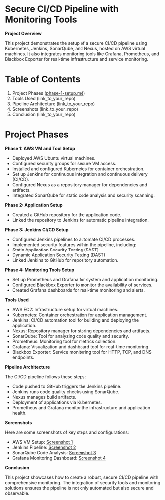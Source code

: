 <h1><strong>Secure CI/CD Pipeline with Monitoring Tools</strong></h1>

**Project Overview**

This project demonstrates the setup of a secure CI/CD pipeline using Kubernetes, Jenkins, SonarQube, and Nexus, hosted on AWS virtual machines. It also integrates monitoring tools like Grafana, Prometheus, and Blackbox Exporter for real-time infrastructure and service monitoring.

<h1><strong>Table of Contents</strong></h1>

1. Project Phases ([phase-1-setup.md](https://github.com/morinsola01/Secure-CI-CD-Pipeline-With-Monitoring-Tools/blob/main/phase-1-setup.md))
2. Tools Used (link_to_your_repo)
3. Pipeline Architecture (link_to_your_repo)
4. Screenshots (link_to_your_repo)
5. Conclusion (link_to_your_repo)

<h1><strong>Project Phases</strong></h1>

**Phase 1: AWS VM and Tool Setup**
* Deployed AWS Ubuntu virtual machines.
* Configured security groups for secure VM access.
* Installed and configured Kubernetes for container orchestration.
* Set up Jenkins for continuous integration and continuous delivery (CI/CD).
* Configured Nexus as a repository manager for dependencies and artifacts.
* Integrated SonarQube for static code analysis and security scanning.

**Phase 2: Application Setup**
* Created a GitHub repository for the application code.
* Linked the repository to Jenkins for automatic pipeline integration.

**Phase 3: Jenkins CI/CD Setup**
* Configured Jenkins pipelines to automate CI/CD processes.
* Implemented security features within the pipeline, including:
* Static Application Security Testing (SAST)
* Dynamic Application Security Testing (DAST)
* Linked Jenkins to GitHub for repository automation.

**Phase 4: Monitoring Tools Setup**
* Set up Prometheus and Grafana for system and application monitoring.
* Configured Blackbox Exporter to monitor the availability of services.
* Created Grafana dashboards for real-time monitoring and alerts.

**Tools Used**
* AWS EC2: Infrastructure setup for virtual machines.
* Kubernetes: Container orchestration for application management.
* Jenkins: CI/CD automation tool for building and deploying the application.
* Nexus: Repository manager for storing dependencies and artifacts.
* SonarQube: Tool for analyzing code quality and security.
* Prometheus: Monitoring tool for metrics collection.
* Grafana: Visualization and dashboard tool for real-time monitoring.
* Blackbox Exporter: Service monitoring tool for HTTP, TCP, and DNS endpoints.

**Pipeline Architecture**

The CI/CD pipeline follows these steps:

* Code pushed to GitHub triggers the Jenkins pipeline.
* Jenkins runs code quality checks using SonarQube.
* Nexus manages build artifacts.
* Deployment of applications via Kubernetes.
* Prometheus and Grafana monitor the infrastructure and application health.

**Screenshots**

Here are some screenshots of key steps and configurations:

* AWS VM Setup: [Screenshot 1](link_to_screenshot1.png)
* Jenkins Pipeline: [Screenshot 2](link_to_screenshot2.png)
* SonarQube Code Analysis: [Screenshot 3](link_to_screenshot3.png)
* Grafana Monitoring Dashboard: [Screenshot 4](link_to_screenshot4.png)

**Conclusion**

This project showcases how to create a robust, secure CI/CD pipeline with comprehensive monitoring. The integration of security tools and monitoring solutions ensures the pipeline is not only automated but also secure and observable.
